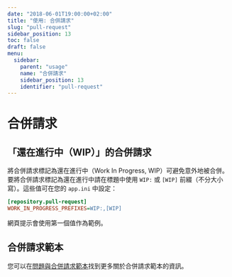 ```yaml
---
date: "2018-06-01T19:00:00+02:00"
title: "使用: 合併請求"
slug: "pull-request"
sidebar_position: 13
toc: false
draft: false
menu:
  sidebar:
    parent: "usage"
    name: "合併請求"
    sidebar_position: 13
    identifier: "pull-request"
---
```


# 合併請求

## 「還在進行中（WIP）」的合併請求

將合併請求標記為還在進行中（Work In Progress, WIP）可避免意外地被合併。
要將合併請求標記為還在進行中請在標題中使用 `WIP:` 或 `[WIP]` 前綴（不分大小寫）。這些值可在您的 `app.ini` 中設定：

```ini
[repository.pull-request]
WORK_IN_PROGRESS_PREFIXES=WIP:,[WIP]
```

網頁提示會使用第一個值作為範例。

## 合併請求範本

您可以在[問題與合併請求範本](issue-pull-request-templates)找到更多關於合併請求範本的資訊。
